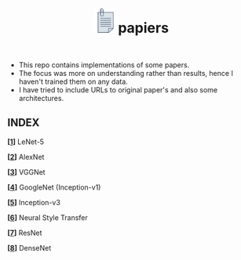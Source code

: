 <h1 align="center"><img width="50px" src="assets/icon.svg" alt="icon svg"></img>papiers</h1></br>

- This repo contains implementations of some papers.
- The focus was more on understanding rather than results, hence I haven't trained them on any data.
- I have tried to include URLs to original paper's and also some architectures.

## INDEX

**[[1](LeNet-5)]** LeNet-5 

**[[2](AlexNet)]** AlexNet 
 
**[[3](VGGNet)]** VGGNet 

**[[4](GoogleNet)]** GoogleNet (Inception-v1) 

**[[5](Inception-v3)]** Inception-v3 

**[[6](style_transfer)]** Neural Style Transfer 

**[[7](ResNet)]** ResNet

**[[8](DenseNet)]** DenseNet
